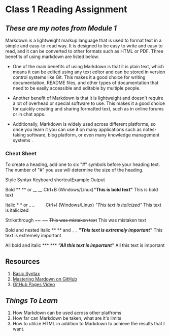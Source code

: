 # Class 1 Reading Assignment

## *These are my notes from Module 1*

 Markdown is a lightweight markup language that is used to format text in a simple and easy-to-read way. It is designed to be easy to write and easy to read, and it can be converted to other formats such as HTML or PDF. Three benefits of using markdown are listed below.

* One of the main benefits of using Markdown is that it is plain text, which means it can be edited using any text editor and can be stored in version control systems like Git. This makes it a good choice for writing documentation, README files, and other types of documentation that need to be easily accessible and editable by multiple people.

* Another benefit of Markdown is that it is lightweight and doesn't require a lot of overhead or special software to use. This makes it a good choice for quickly creating and sharing formatted text, such as in online forums or in chat apps.

* Additionally, Markdown is widely used across different platforms, so once you learn it you can use it on many applications such as notes-taking software, blog platform, or even many knowledge management systems .

### **Cheat Sheet**

To create a heading, add one to six "#" symbols before your heading text. The number of "#" you use will determine the size of the heading.

Style Syntax Keyboard shortcutExample Output

Bold ** ** or __ __	 Ctrl+B (Windows/Linux)**"This is bold text"**	This is bold text

Italic * * or _ _    Ctrl+I (Windows/Linux)	*"This text is italicized"*	This text is italicized

Strikethrough ~~ ~~	~~This was mistaken text~~ This was mistaken text

Bold and nested italic	** ** and _ _ **_"This text is _extremely_ important"_**	This text is extremely important

All bold and italic	*** ***	***"All this text is important"*** All this text is important

## Resources

1. [Basic Syntax](https://www.markdownguide.org/basic-syntax/)
2. [Mastering Mardown on GitHub](https://docs.github.com/en/get-started/writing-on-github/getting-started-with-writing-and-formatting-on-github/basic-writing-and-formatting-syntax)
3. [GitHub Pages Video](https://pages.github.com/)

## *Things To Learn*

1. How Markdown can be used across other platfroms
2. How far can Markdown be taken, what are it's limits
3. How to utilize HTML in addition to Markdown to achieve the results that I want.
